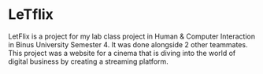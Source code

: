 # LeTflix

LetFlix is a project for my lab class project in Human & Computer Interaction in Binus University Semester 4. It was done alongside 2 other teammates. This project was a website for a cinema that is diving into the world of digital business by creating a streaming platform.
